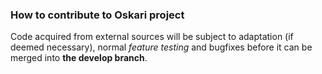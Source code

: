 ### How to contribute to Oskari project

Code acquired from external sources will be subject to adaptation (if deemed necessary), normal _feature testing_ and bugfixes before it can be merged into **the develop branch**.
